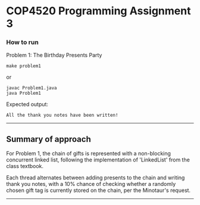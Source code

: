 # COP4520 Programming Assignment 3

### How to run

Problem 1: The Birthday Presents Party
```
make problem1
```
or
```
javac Problem1.java
java Problem1
```
Expected output:

`All the thank you notes have been written!`

---

## Summary of approach

For Problem 1, the chain of gifts is represented with a non-blocking concurrent linked list, following the implementation of 'LinkedList' from the class textbook.

Each thread alternates between adding presents to the chain and writing thank you notes, with a 10% chance of checking whether a randomly chosen gift tag is currently stored on the chain, per the Minotaur's request.

---
 
